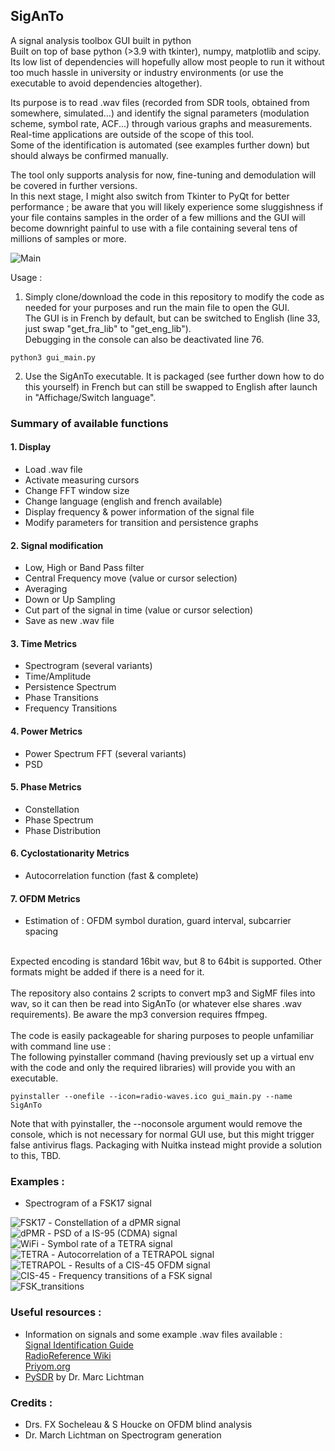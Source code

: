 ## SigAnTo

A signal analysis toolbox GUI built in python<br>
Built on top of base python (>3.9 with tkinter), numpy, matplotlib and scipy.<br>
Its low list of dependencies will hopefully allow most people to run it without too much hassle in university or industry environments (or use the executable to avoid dependencies altogether).

Its purpose is to read .wav files (recorded from SDR tools, obtained from somewhere, simulated...) and identify the signal parameters (modulation scheme, symbol rate, ACF...) through various graphs and measurements.
Real-time applications are outside of the scope of this tool.<br>
Some of the identification is automated (see examples further down) but should always be confirmed manually.<br>

The tool only supports analysis for now, fine-tuning and demodulation will be covered in further versions.<br>
In this next stage, I might also switch from Tkinter to PyQt for better performance ; be aware that you will likely experience some sluggishness if your file contains samples in the order of a few millions and the GUI will become downright painful to use with a file containing several tens of millions of samples or more.

<img src="https://github.com/Ukratic/Siganto/blob/main/images/pic_1.png" alt="Main"/><br>

Usage : <br>
1. Simply clone/download the code in this repository to modify the code as needed for your purposes and run the main file to open the GUI.<br>
The GUI is in French by default, but can be switched to English (line 33, just swap "get_fra_lib" to "get_eng_lib").<br>
Debugging in the console can also be deactivated line 76.
```
python3 gui_main.py
```

2. Use the SigAnTo executable. It is packaged (see further down how to do this yourself) in French but can still be swapped to English after launch in "Affichage/Switch language".

### Summary of available functions <br>
#### 1. Display
- Load .wav file
- Activate measuring cursors
- Change FFT window size
- Change language (english and french available)
- Display frequency & power information of the signal file
- Modify parameters for transition and persistence graphs
#### 2. Signal modification
- Low, High or Band Pass filter
- Central Frequency move (value or cursor selection)
- Averaging
- Down or Up Sampling
- Cut part of the signal in time (value or cursor selection)
- Save as new .wav file
#### 3. Time Metrics
- Spectrogram (several variants)
- Time/Amplitude
- Persistence Spectrum
- Phase Transitions
- Frequency Transitions
#### 4. Power Metrics
- Power Spectrum FFT (several variants)
- PSD
#### 5. Phase Metrics
- Constellation
- Phase Spectrum
- Phase Distribution
#### 6. Cyclostationarity Metrics
- Autocorrelation function (fast & complete)
#### 7. OFDM Metrics
- Estimation of : OFDM symbol duration, guard interval, subcarrier spacing

<br>
Expected encoding is standard 16bit wav, but 8 to 64bit is supported. Other formats might be added if there is a need for it.
<br><br>
The repository also contains 2 scripts to convert mp3 and SigMF files into wav, so it can then be read into SigAnTo (or whatever else shares .wav requirements). Be aware the mp3 conversion requires ffmpeg.
<br><br>
The code is easily packageable for sharing purposes to people unfamiliar with command line use : <br>
The following pyinstaller command (having previously set up a virtual env with the code and only the required libraries) will provide you with an executable.<br>

```
pyinstaller --onefile --icon=radio-waves.ico gui_main.py --name SigAnTo
```
Note that with pyinstaller, the --noconsole argument would remove the console, which is not necessary for normal GUI use, but this might trigger false antivirus flags.
Packaging with Nuitka instead might provide a solution to this, TBD.

### Examples :
- Spectrogram of a FSK17 signal <br>
<img src="https://github.com/Ukratic/Siganto/blob/main/images/pic_2.png" alt="FSK17"/>
- Constellation of a dPMR signal <br>
<img src="https://github.com/Ukratic/Siganto/blob/main/images/pic_3.png" alt="dPMR"/>
- PSD of a IS-95 (CDMA) signal <br>
<img src="https://github.com/Ukratic/Siganto/blob/main/images/pic_4.png" alt="WiFi"/>
- Symbol rate of a TETRA signal <br>
<img src="https://github.com/Ukratic/Siganto/blob/main/images/pic_5.png" alt="TETRA"/>
- Autocorrelation of a TETRAPOL signal <br>
<img src="https://github.com/Ukratic/Siganto/blob/main/images/pic_6.png" alt="TETRAPOL"/>
- Results of a CIS-45 OFDM signal <br>
<img src="https://github.com/Ukratic/Siganto/blob/main/images/pic_7.png" alt="CIS-45"/>
- Frequency transitions of a FSK signal <br>
<img src="https://github.com/Ukratic/Siganto/blob/main/images/pic_7.png" alt="FSK_transitions"/>

### Useful resources :
- Information on signals and some example .wav files available : <br>
[Signal Identification Guide](https://www.sigidwiki.com/)<br>
[RadioReference Wiki](https://wiki.radioreference.com/index.php/)<br>
[Priyom.org](https://priyom.org/)
- [PySDR](https://pysdr.org/index.html) by Dr. Marc Lichtman

### Credits :
- Drs. FX Socheleau & S Houcke on OFDM blind analysis
- Dr. March Lichtman on Spectrogram generation